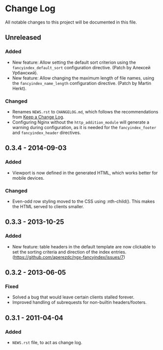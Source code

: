 # Change Log
All notable changes to this project will be documented in this file.

## Unreleased


### Added
- New feature: Allow setting the default sort criterion using the
  `fancyindex_default_sort` configuration directive. (Patch by
  Алексей Урбанский).
- New feature: Allow changing the maximum length of file names, using
  the `fancyindex_name_length` configuration directive. (Patch by
  Martin Herkt).

### Changed
- Renames `NEWS.rst` to `CHANGELOG.md`, which follows the recommendations
	from [Keep a Change Log](http://keepachangelog.com/).
- Configuring Nginx without the `http_addition_module` will generate a
  warning during configuration, as it is needed for the `fancyindex_footer`
  and `fancyindex_header` directives.


## 0.3.4 - 2014-09-03

### Added
- Viewport is now defined in the generated HTML, which works better
  for mobile devices.

### Changed
- Even-odd row styling moved to the CSS using :nth-child(). This
  makes the HTML served to clients smaller.


## 0.3.3 - 2013-10-25

### Added
- New feature: table headers in the default template are now clickable
  to set the sorting criteria and direction of the index entries.
  (https://github.com/aperezdc/ngx-fancyindex/issues/7)


## 0.3.2 - 2013-06-05

### Fixed
- Solved a bug that would leave certain clients stalled forever.
- Improved handling of subrequests for non-builtin headers/footers.


## 0.3.1 - 2011-04-04

### Added
- `NEWS.rst` file, to act as change log.
